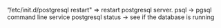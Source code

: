 “/etc/init.d/postgresql restart" => restart postgresql server.
psql -> pgsql command line
service postgresql status -> see if the database is running 




